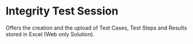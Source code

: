 # Integrity Test Session
Offers the creation and the upload of Test Cases, Test Steps and Results stored in Excel (Web only Solution).
